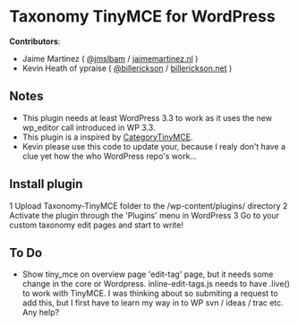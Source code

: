 Taxonomy TinyMCE for WordPress
====================

**Contributors**:

* Jaime Martinez ( [@jmslbam](http://twitter.com/norcross ) / [jaimemartinez.nl](http://www.jaimemartinez.nl/) )
* Kevin Heath of ypraise ( [@billerickson](http://twitter.com/billerickson ) / [billerickson.net](http://billerickson.net/) )


Notes
---------------------
- This plugin needs at least WordPress 3.3 to work as it uses the new wp_editor call introduced in WP 3.3.
- This plugin is a inspired by [CategoryTinyMCE](http://wordpress.org/extend/plugins/categorytinymce/).
- Kevin please use this code to update your, because I realy don't have a clue yet how the who WordPress repo's work...


Install plugin 
---------------------
1 Upload Taxonomy-TinyMCE folder to the /wp-content/plugins/ directory
2 Activate the plugin through the 'Plugins' menu in WordPress
3 Go to your custom taxonomy edit pages and start to write!


To Do 
---------------------
- Show tiny_mce on overview page 'edit-tag' page, but it needs some change in the core or Wordpress.
inline-edit-tags.js needs to have .live() to work with TinyMCE.
I was thinking about so submiting a request to add this, but I first have to learn my way in to WP svn / ideas / trac etc. Any help?
